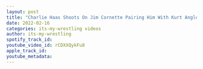 ```yaml
---
layout: post
title: "Charlie Haas Shoots On Jim Cornette Pairing Him With Kurt Angle"
date: 2022-02-16
categories: its-my-wrestling videos
author: its-my-wrestling
spotify_track_id: 
youtube_video_id: rCDXXQykFu8
apple_track_id: 
youtube_metadata: 
---
```

